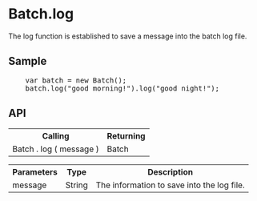<H1>Batch.log</H1>

The log function is established to save a message into the batch log file.

<h2>Sample</h2>
<pre>
	var batch = new Batch();
	batch.log("good morning!").log("good night!");
</pre>

<h2>API</h2>

<table>
<tr><th>Calling</th><th>Returning</th></tr>
<tr><td>Batch . log ( message )</td><td>Batch</td></tr>
</table>

<table>
<tr><th>Parameters</th><th>Type</th><th>Description</th></tr>
<tr><td>message</td><td>String</td><td>The information to save into the log file.
</td></tr>

</table>

